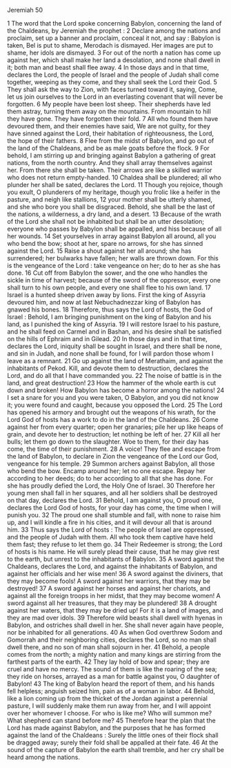 Jeremiah 50

1	The word that the Lord spoke concerning Babylon, concerning the land of the Chaldeans, by Jeremiah the prophet :
2	Declare among the nations and proclaim, set up a banner and proclaim, conceal it not, and say : Babylon is taken, Bel is put to shame, Merodach is dismayed. Her images are put to shame, her idols are dismayed.
3	For out of the north a nation has come up against her, which shall make her land a desolation, and none shall dwell in it; both man and beast shall flee away.
4	In those days and in that time, declares the Lord, the people of Israel and the people of Judah shall come together, weeping as they come, and they shall seek the Lord their God.
5	They shall ask the way to Zion, with faces turned toward it, saying, Come, let us join ourselves to the Lord in an everlasting covenant that will never be forgotten.
6	My people have been lost sheep. Their shepherds have led them astray, turning them away on the mountains. From mountain to hill they have gone. They have forgotten their fold.
7	All who found them have devoured them, and their enemies have said, We are not guilty, for they have sinned against the Lord, their habitation of righteousness, the Lord, the hope of their fathers.
8	Flee from the midst of Babylon, and go out of the land of the Chaldeans, and be as male goats before the flock.
9	For behold, I am stirring up and bringing against Babylon a gathering of great nations, from the north country. And they shall array themselves against her. From there she shall be taken. Their arrows are like a skilled warrior who does not return empty-handed.
10	Chaldea shall be plundered; all who plunder her shall be sated, declares the Lord.
11	Though you rejoice, though you exult, O plunderers of my heritage, though you frolic like a heifer in the pasture, and neigh like stallions,
12	your mother shall be utterly shamed, and she who bore you shall be disgraced. Behold, she shall be the last of the nations, a wilderness, a dry land, and a desert.
13	Because of the wrath of the Lord she shall not be inhabited but shall be an utter desolation; everyone who passes by Babylon shall be appalled, and hiss because of all her wounds.
14	Set yourselves in array against Babylon all around, all you who bend the bow; shoot at her, spare no arrows, for she has sinned against the Lord.
15	Raise a shout against her all around; she has surrendered; her bulwarks have fallen; her walls are thrown down. For this is the vengeance of the Lord : take vengeance on her; do to her as she has done.
16	Cut off from Babylon the sower, and the one who handles the sickle in time of harvest; because of the sword of the oppressor, every one shall turn to his own people, and every one shall flee to his own land.
17	Israel is a hunted sheep driven away by lions. First the king of Assyria devoured him, and now at last Nebuchadnezzar king of Babylon has gnawed his bones.
18	Therefore, thus says the Lord of hosts, the God of Israel : Behold, I am bringing punishment on the king of Babylon and his land, as I punished the king of Assyria.
19	I will restore Israel to his pasture, and he shall feed on Carmel and in Bashan, and his desire shall be satisfied on the hills of Ephraim and in Gilead.
20	In those days and in that time, declares the Lord, iniquity shall be sought in Israel, and there shall be none, and sin in Judah, and none shall be found, for I will pardon those whom I leave as a remnant.
21	Go up against the land of Merathaim, and against the inhabitants of Pekod. Kill, and devote them to destruction, declares the Lord, and do all that I have commanded you.
22	The noise of battle is in the land, and great destruction!
23	How the hammer of the whole earth is cut down and broken! How Babylon has become a horror among the nations!
24	I set a snare for you and you were taken, O Babylon, and you did not know it; you were found and caught, because you opposed the Lord.
25	The Lord has opened his armory and brought out the weapons of his wrath, for the Lord God of hosts has a work to do in the land of the Chaldeans.
26	Come against her from every quarter; open her granaries; pile her up like heaps of grain, and devote her to destruction; let nothing be left of her.
27	Kill all her bulls; let them go down to the slaughter. Woe to them, for their day has come, the time of their punishment.
28	A voice! They flee and escape from the land of Babylon, to declare in Zion the vengeance of the Lord our God, vengeance for his temple.
29	Summon archers against Babylon, all those who bend the bow. Encamp around her; let no one escape. Repay her according to her deeds; do to her according to all that she has done. For she has proudly defied the Lord, the Holy One of Israel.
30	Therefore her young men shall fall in her squares, and all her soldiers shall be destroyed on that day, declares the Lord.
31	Behold, I am against you, O proud one, declares the Lord God of hosts, for your day has come, the time when I will punish you.
32	The proud one shall stumble and fall, with none to raise him up, and I will kindle a fire in his cities, and it will devour all that is around him.
33	Thus says the Lord of hosts : The people of Israel are oppressed, and the people of Judah with them. All who took them captive have held them fast; they refuse to let them go.
34	Their Redeemer is strong; the Lord of hosts is his name. He will surely plead their cause, that he may give rest to the earth, but unrest to the inhabitants of Babylon.
35	A sword against the Chaldeans, declares the Lord, and against the inhabitants of Babylon, and against her officials and her wise men!
36	A sword against the diviners, that they may become fools! A sword against her warriors, that they may be destroyed!
37	A sword against her horses and against her chariots, and against all the foreign troops in her midst, that they may become women! A sword against all her treasures, that they may be plundered!
38	A drought against her waters, that they may be dried up! For it is a land of images, and they are mad over idols.
39	Therefore wild beasts shall dwell with hyenas in Babylon, and ostriches shall dwell in her. She shall never again have people, nor be inhabited for all generations.
40	As when God overthrew Sodom and Gomorrah and their neighboring cities, declares the Lord, so no man shall dwell there, and no son of man shall sojourn in her.
41	Behold, a people comes from the north; a mighty nation and many kings are stirring from the farthest parts of the earth.
42	They lay hold of bow and spear; they are cruel and have no mercy. The sound of them is like the roaring of the sea; they ride on horses, arrayed as a man for battle against you, O daughter of Babylon!
43	The king of Babylon heard the report of them, and his hands fell helpless; anguish seized him, pain as of a woman in labor.
44	Behold, like a lion coming up from the thicket of the Jordan against a perennial pasture, I will suddenly make them run away from her, and I will appoint over her whomever I choose. For who is like me? Who will summon me? What shepherd can stand before me?
45	Therefore hear the plan that the Lord has made against Babylon, and the purposes that he has formed against the land of the Chaldeans : Surely the little ones of their flock shall be dragged away; surely their fold shall be appalled at their fate.
46	At the sound of the capture of Babylon the earth shall tremble, and her cry shall be heard among the nations.

